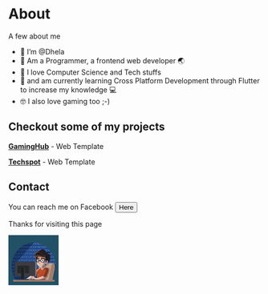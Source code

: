 # About
A few about me
- 👋 I’m @Dhela
- 👀 Am a Programmer, a frontend web developer 🌏
- 🌱 I love Computer Science and Tech stuffs
- 👩‍ and am currently learning Cross Platform Development through Flutter to increase my knowledge 💻
- 🤓 I also love gaming too ;-)


## Checkout some of my projects

**[GamingHub](https://dhela19.github.io/GamingHub)** - Web Template

**[Techspot](https://dhela19.github.io/Techspot)** - Web Template
<br>



## Contact

You can reach me on Facebook <a href="https://m.facebook.com/dhela.frank"><button id="contact">Here</button></a>

Thanks for visiting this page

<div id="img_cont"><img src="./test.jpg" width=100cm height=100cm alt="Dhela Frank Avater representation" id="img1"></div>



<!---
Dhela19/Dhela19 is a ✨ special ✨ repository because its `README.md` (this file) appears on your GitHub profile.
You can click the Preview link to take a look at your changes.
--->
